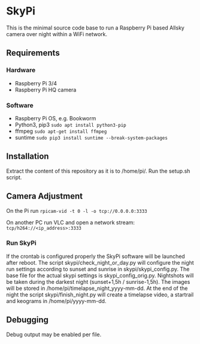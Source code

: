 # SkyPi
This is the minimal source code base to run a Raspberry Pi based Allsky camera over night within a WiFi network.

## Requirements
### Hardware
- Raspberry Pi 3/4
- Raspberry Pi HQ camera

### Software
- Raspberry Pi OS, e.g. Bookworm
- Python3, pip3
```sudo apt install python3-pip```
- ffmpeg
```sudo apt-get install ffmpeg```
- suntime
```sudo pip3 install suntime --break-system-packages```

## Installation
Extract the content of this repository as it is to /home/pi/.
Run the setup.sh script.

## Camera Adjustment
On the Pi run
```rpicam-vid -t 0 -l -o tcp://0.0.0.0:3333```

On another PC run VLC and open a network stream:
```tcp/h264://<ip_address>:3333```

### Run SkyPi
If the crontab is configured properly the SkyPi software will be launched after reboot. The script skypi/check_night_or_day.py will configure the night run settings according to sunset and sunrise in skypi/skypi_config.py. The base file for the actual skypi settings is skypi_config_orig.py.
Nightshots will be taken during the darkest night (sunset+1,5h / sunrise-1,5h). The images will be stored in /home/pi/timelapse_night_yyyy-mm-dd. At the end of the night the script skypi/finish_night.py will create a timelapse video, a startrail and keograms in /home/pi/yyyy-mm-dd.

## Debugging
Debug output may be enabled per file.


